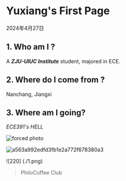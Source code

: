 # Yuxiang's First Page
2024年4月27日

## 1. Who am I ?
A **_ZJU-UIUC Institute_** student, majored in ECE.


## 2. Where do I come from ?
Nanchang, Jiangxi
## 3. Where am I going?
_ECE391's HELL_

![forced photo](./assets/145841723/68a187a3-30e7-423e-bbac-2334e7e6eef9)

![a563a992edfd3fb1e2a772f678380a3](https://github.com/Wanyuxiang-code/Wanyuxiang-code.github.io/assets/145841723/64721116-2016-4583-8056-ddf24526a956)


![220] (./1.png)
> PhiloCoffee Club

